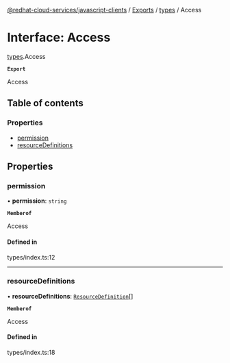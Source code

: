 [@redhat-cloud-services/javascript-clients](../README.md) / [Exports](../modules.md) / [types](../modules/types.md) / Access

# Interface: Access

[types](../modules/types.md).Access

**`Export`**

Access

## Table of contents

### Properties

- [permission](types.Access.md#permission)
- [resourceDefinitions](types.Access.md#resourcedefinitions)

## Properties

### permission

• **permission**: `string`

**`Memberof`**

Access

#### Defined in

types/index.ts:12

___

### resourceDefinitions

• **resourceDefinitions**: [`ResourceDefinition`](types.ResourceDefinition.md)[]

**`Memberof`**

Access

#### Defined in

types/index.ts:18
